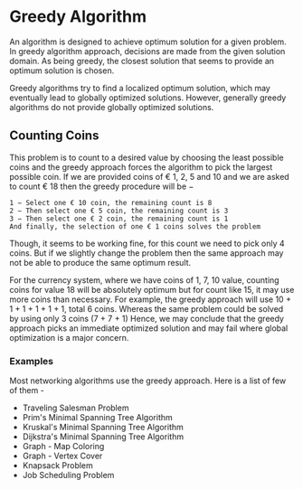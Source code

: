 # Greedy Algorithm

An algorithm is designed to achieve optimum solution for a given problem. In greedy algorithm approach, decisions are made from the given solution domain. As being greedy, the closest solution that seems to provide an optimum solution is chosen.

Greedy algorithms try to find a localized optimum solution, which may eventually lead to globally optimized solutions. However, generally greedy algorithms do not provide globally
optimized solutions.

## Counting Coins

This problem is to count to a desired value by choosing the least possible coins and the greedy approach forces the algorithm to pick the largest possible coin. If we are provided coins of € 1, 2, 5 and 10 and we are asked to count € 18 then the greedy procedure will be −

```algo
1 − Select one € 10 coin, the remaining count is 8
2 − Then select one € 5 coin, the remaining count is 3
3 − Then select one € 2 coin, the remaining count is 1
And finally, the selection of one € 1 coins solves the problem
```

Though, it seems to be working fine, for this count we need to pick only 4 coins. But if we slightly change the problem then the same approach may not be able to produce the same optimum result.

For the currency system, where we have coins of 1, 7, 10 value, counting coins for value 18 will be absolutely optimum but for count like 15, it may use more coins than necessary. For example, the greedy approach will use 10 + 1 + 1 + 1 + 1 + 1, total 6 coins. Whereas the same problem could be solved by using only 3 coins (7 + 7 + 1)
Hence, we may conclude that the greedy approach picks an immediate optimized solution and may fail where global optimization is a major concern.

### Examples

Most networking algorithms use the greedy approach. Here is a list of few of them -

- Traveling Salesman Problem
- Prim's Minimal Spanning Tree Algorithm
- Kruskal's Minimal Spanning Tree Algorithm
- Dijkstra's Minimal Spanning Tree Algorithm
- Graph - Map Coloring
- Graph - Vertex Cover
- Knapsack Problem
- Job Scheduling Problem
